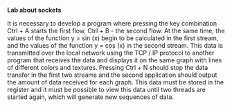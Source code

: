 **Lab about sockets**

It is necessary to develop a program where pressing the key combination Ctrl + A starts the first flow, Ctrl + B - the second flow. At the same time, the values ​​of the function y = sin (x) begin to be calculated in the first stream, and the values ​​of the function y = cos (x) in the second stream. This data is transmitted over the local network using the TCP / IP protocol to another program that receives the data and displays it on the same graph with lines of different colors and textures. Pressing Ctrl + N should stop the data transfer in the first two streams and the second application should output the amount of data received for each graph. This data must be stored in the register and it must be possible to view this data until two threads are started again, which will generate new sequences of data.
